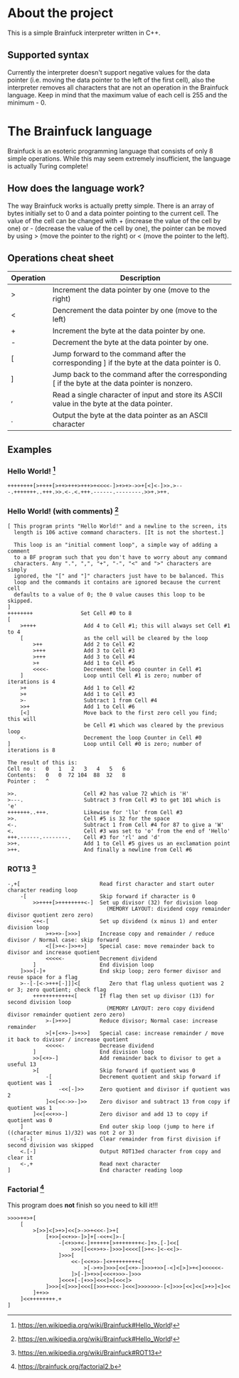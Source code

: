 # About the project
This is a simple Brainfuck interpreter written in C++.
## Supported syntax
Currently the interpreter doesn't support negative values for the data pointer (i.e. moving the data pointer to the left of the first cell), also the interpreter removes all characters that are not an operation in the Brainfuck language. Keep in mind that the maximum value of each cell is 255 and the minimum - 0. 
# The Brainfuck language
Brainfuck is an esoteric programming language that consists of only 8 simple operations. While this may seem extremely insufficient, the language is actually Turing complete!
## How does the language work?
The way Brainfuck works is actually pretty simple. There is an array of bytes initially set to 0 and a data pointer pointing to the current cell. The value of the cell can be changed with \+ (increase the value of the cell by one) or \- (decrease the value of the cell by one), the pointer can be moved by using \> (move the pointer to the right) or \< (move the pointer to the left).
## Operations cheat sheet
| Operation | Description |
| --------- | ----------- |
| > | Increment the data pointer by one (move to the right)|
| < | Dencrement the data pointer by one (move to the left)|
| + | Increment the byte at the data pointer by one.|
| - | Decrement the byte at the data pointer by one.|
| [ | Jump forward to the command after the corresponding ] if the byte at the data pointer is 0.|
| ] | Jump back to the command after the corresponding \[ if the byte at the data pointer is nonzero.|
| , | Read a single character of input and store its ASCII value in the byte at the data pointer.|
| . | Output the byte at the data pointer as an ASCII character|
## Examples
### Hello World! [^1]
```brainfuck
++++++++[>++++[>++>+++>+++>+<<<<-]>+>+>->>+[<]<-]>>.>---.+++++++..+++.>>.<-.<.+++.------.--------.>>+.>++.
```
### Hello World! (with comments) [^2]
```brainfuck
[ This program prints "Hello World!" and a newline to the screen, its
  length is 106 active command characters. [It is not the shortest.]

  This loop is an "initial comment loop", a simple way of adding a comment
  to a BF program such that you don't have to worry about any command
  characters. Any ".", ",", "+", "-", "<" and ">" characters are simply
  ignored, the "[" and "]" characters just have to be balanced. This
  loop and the commands it contains are ignored because the current cell
  defaults to a value of 0; the 0 value causes this loop to be skipped.
]
++++++++               Set Cell #0 to 8
[
    >++++               Add 4 to Cell #1; this will always set Cell #1 to 4
    [                   as the cell will be cleared by the loop
        >++             Add 2 to Cell #2
        >+++            Add 3 to Cell #3
        >+++            Add 3 to Cell #4
        >+              Add 1 to Cell #5
        <<<<-           Decrement the loop counter in Cell #1
    ]                   Loop until Cell #1 is zero; number of iterations is 4
    >+                  Add 1 to Cell #2
    >+                  Add 1 to Cell #3
    >-                  Subtract 1 from Cell #4
    >>+                 Add 1 to Cell #6
    [<]                 Move back to the first zero cell you find; this will
                        be Cell #1 which was cleared by the previous loop
    <-                  Decrement the loop Counter in Cell #0
]                       Loop until Cell #0 is zero; number of iterations is 8

The result of this is:
Cell no :   0   1   2   3   4   5   6
Contents:   0   0  72 104  88  32   8
Pointer :   ^

>>.                     Cell #2 has value 72 which is 'H'
>---.                   Subtract 3 from Cell #3 to get 101 which is 'e'
+++++++..+++.           Likewise for 'llo' from Cell #3
>>.                     Cell #5 is 32 for the space
<-.                     Subtract 1 from Cell #4 for 87 to give a 'W'
<.                      Cell #3 was set to 'o' from the end of 'Hello'
+++.------.--------.    Cell #3 for 'rl' and 'd'
>>+.                    Add 1 to Cell #5 gives us an exclamation point
>++.                    And finally a newline from Cell #6
```
### ROT13 [^3]
```brainfuck
-,+[                         Read first character and start outer character reading loop
    -[                       Skip forward if character is 0
        >>++++[>++++++++<-]  Set up divisor (32) for division loop
                               (MEMORY LAYOUT: dividend copy remainder divisor quotient zero zero)
        <+<-[                Set up dividend (x minus 1) and enter division loop
            >+>+>-[>>>]      Increase copy and remainder / reduce divisor / Normal case: skip forward
            <[[>+<-]>>+>]    Special case: move remainder back to divisor and increase quotient
            <<<<<-           Decrement dividend
        ]                    End division loop
    ]>>>[-]+                 End skip loop; zero former divisor and reuse space for a flag
    >--[-[<->+++[-]]]<[         Zero that flag unless quotient was 2 or 3; zero quotient; check flag
        ++++++++++++<[       If flag then set up divisor (13) for second division loop
                               (MEMORY LAYOUT: zero copy dividend divisor remainder quotient zero zero)
            >-[>+>>]         Reduce divisor; Normal case: increase remainder
            >[+[<+>-]>+>>]   Special case: increase remainder / move it back to divisor / increase quotient
            <<<<<-           Decrease dividend
        ]                    End division loop
        >>[<+>-]             Add remainder back to divisor to get a useful 13
        >[                   Skip forward if quotient was 0
            -[               Decrement quotient and skip forward if quotient was 1
                -<<[-]>>     Zero quotient and divisor if quotient was 2
            ]<<[<<->>-]>>    Zero divisor and subtract 13 from copy if quotient was 1
        ]<<[<<+>>-]          Zero divisor and add 13 to copy if quotient was 0
    ]                        End outer skip loop (jump to here if ((character minus 1)/32) was not 2 or 3)
    <[-]                     Clear remainder from first division if second division was skipped
    <.[-]                    Output ROT13ed character from copy and clear it
    <-,+                     Read next character
]                            End character reading loop
```
### Factorial [^4]
This program does **not** finish so you need to kill it!!!
```brainfuck
>>>>++>+[
    [
        >[>>]<[>+>]<<[>->>+<<<-]>+[
            [+>>[<<+>>-]>]+[-<<+<]>-[
                -[<+>>+<-]++++++[>++++++++<-]+>.[-]<<[
                    >>>[[<<+>+>-]>>>]<<<<[[>+<-]<-<<]>-
                ]>>>[
                    <<-[<<+>>-]<+++++++++<[
                        >[->+>]>>>[<<[<+>-]>>>+>>[-<]<[>]>+<]<<<<<<-
                    ]>[-]>+>>[<<<+>>>-]>>>
                ]<<<+[-[+>>]<<<]>[<<<]>
            ]>>>[<[>>>]<<<[[>>>+<<<-]<<<]>>>>>>>-[<]>>>[<<]<<[>+>]<]<<
        ]++>>
    ]<<++++++++.+
]
```
[^1]: https://en.wikipedia.org/wiki/Brainfuck#Hello_World!
[^2]: https://en.wikipedia.org/wiki/Brainfuck#Hello_World!
[^3]: https://en.wikipedia.org/wiki/Brainfuck#ROT13
[^4]: https://brainfuck.org/factorial2.b
